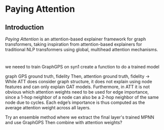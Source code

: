 # Paying Attention

## Introduction
*Paying Attention* is an attention-based explainer framework for graph transformers, taking inspiration from attention-based explainers for traditional NLP transformers using global, multihead attention mechanisms.

#
we neeed to train GraphGPS on syn1
create a function to do a trained model




graph GPS ground truth, fidelity
Then, attention ground truth, fidelity ->
    While ATT does consider graph structure, it does not explain using node features and can only explain
    GAT models. Furthermore, in ATT it is not obvious which attention weights need to be used for edge importance, since a 1-hop neighbor of a node can also be a 2-hop neighbor of the same node due to
    cycles. Each edge’s importance is thus computed as the average attention weight across all layers.

Try an ensemble method where we extract the final layer's trained MPNN and use GraphGPS
Then combine with attention weights?